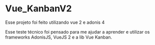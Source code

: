 # Vue_KanbanV2
Esse projeto foi feito utilizando vue 2 e adonis 4 

Esse teste técnico foi pensado para me ajudar a aprender e utilizar os frameworks AdonisJS, VueJS 2 e a lib Vue Kanban.
